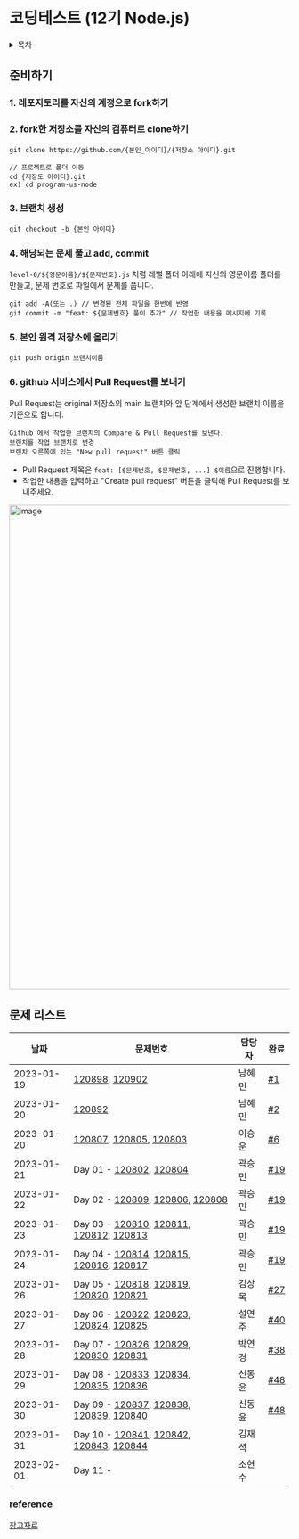 # 코딩테스트 (12기 Node.js)


<details>
<summary>목차</summary>
<div markdown="1">
<ul>
  <li><a href="https://github.com/99-12-node/program-us-node#%EC%A4%80%EB%B9%84%ED%95%98%EA%B8%B0">준비하기</a></li>
  <li><a href="https://github.com/99-12-node/program-us-node#%EB%AC%B8%EC%A0%9C-%EB%A6%AC%EC%8A%A4%ED%8A%B8">문제 리스트</a></li>
  <li><a href="https://github.com/99-12-node/program-us-node#reference">reference</a></li>
</ul>
</div>
</details>


## 준비하기

### 1. 레포지토리를 자신의 계정으로 fork하기

### 2. fork한 저장소를 자신의 컴퓨터로 clone하기
```
git clone https://github.com/{본인_아이디}/{저장소 아이디}.git

// 프로젝트로 폴더 이동
cd {저장도 아이디}.git 
ex) cd program-us-node
```

### 3. 브랜치 생성
```
git checkout -b {본인 아이디}
```

### 4. 해당되는 문제 풀고 add, commit
`level-0/${영문이름}/${문제번호}.js` 처럼 레벌 폴더 아래에 자신의 영문이름 폴더를 만들고, 문제 번호로 파일에서 문제를 풉니다.
```git status // 변경된 파일 확인
git add -A(또는 .) // 변경된 전체 파일을 한번에 반영
git commit -m "feat: ${문제번호} 풀이 추가" // 작업한 내용을 메시지에 기록
```
### 5. 본인 원격 저장소에 올리기
```
git push origin 브랜치이름
```
### 6. github 서비스에서 Pull Request를 보내기
Pull Request는 original 저장소의 main 브랜치와 앞 단계에서 생성한 브랜치 이름을 기준으로 합니다.
```
Github 에서 작업한 브랜치의 Compare & Pull Request를 보낸다.
브랜치를 작업 브랜치로 변경
브랜치 오른쪽에 있는 "New pull request" 버튼 클릭
```
- Pull Request 제목은 `feat: [$문제번호, $문제번호, ...] $이름`으로 진행합니다.
- 작업한 내용을 입력하고 "Create pull request" 버튼을 클릭해 Pull Request를 보내주세요.
<img width="870" alt="image" src="https://user-images.githubusercontent.com/35288895/213533928-8afdc6e8-f9bd-49db-9bb4-fc33de82d54f.png">


## 문제 리스트

| 날짜 | 문제번호 | 담당자 | 완료 | 
| --- | --- |  --- | --- | 
| 2023-01-19  | [120898](https://school.programmers.co.kr/learn/courses/30/lessons/120898), [120902](https://school.programmers.co.kr/learn/courses/30/lessons/120902) | 남혜민 | [#1](https://github.com/99-12-node/program-us-node/pull/1) | 
| 2023-01-20  | [120892](https://school.programmers.co.kr/learn/courses/30/lessons/120892) | 남혜민 | [#2](https://github.com/99-12-node/program-us-node/pull/2)  | 
| 2023-01-20  | [120807](https://school.programmers.co.kr/learn/courses/30/lessons/120807), [120805](https://school.programmers.co.kr/learn/courses/30/lessons/120805), [120803](https://school.programmers.co.kr/learn/courses/30/lessons/120803) | 이승운 | [#6](https://github.com/99-12-node/program-us-node/pull/6) |
| 2023-01-21  | Day 01 - [120802](https://school.programmers.co.kr/learn/courses/30/lessons/120802), [120804](https://school.programmers.co.kr/learn/courses/30/lessons/120804) | 곽승민 | [#19](https://github.com/99-12-node/program-us-node/pull/19) |
| 2023-01-22  | Day 02 - [120809](https://school.programmers.co.kr/learn/courses/30/lessons/120809), [120806](https://school.programmers.co.kr/learn/courses/30/lessons/120806), [120808](https://school.programmers.co.kr/learn/courses/30/lessons/120808) | 곽승민 | [#19](https://github.com/99-12-node/program-us-node/pull/19) |
| 2023-01-23  | Day 03 - [120810](https://school.programmers.co.kr/learn/courses/30/lessons/120810), [120811](https://school.programmers.co.kr/learn/courses/30/lessons/120811), [120812](https://school.programmers.co.kr/learn/courses/30/lessons/120812), [120813](https://school.programmers.co.kr/learn/courses/30/lessons/120813)  | 곽승민 | [#19](https://github.com/99-12-node/program-us-node/pull/19) |
| 2023-01-24  | Day 04 - [120814](https://school.programmers.co.kr/learn/courses/30/lessons/120814), [120815](https://school.programmers.co.kr/learn/courses/30/lessons/120815), [120816](https://school.programmers.co.kr/learn/courses/30/lessons/120816), [120817](https://school.programmers.co.kr/learn/courses/30/lessons/120817)| 곽승민 |[#19](https://github.com/99-12-node/program-us-node/pull/19)  |
| 2023-01-26  | Day 05 - [120818](https://school.programmers.co.kr/learn/courses/30/lessons/120818), [120819](https://school.programmers.co.kr/learn/courses/30/lessons/120819), [120820](https://school.programmers.co.kr/learn/courses/30/lessons/120820), [120821](https://school.programmers.co.kr/learn/courses/30/lessons/120821)| 김상목 |[#27](https://github.com/99-12-node/program-us-node/pull/27)  |
| 2023-01-27  | Day 06 - [120822](https://school.programmers.co.kr/learn/courses/30/lessons/120822), [120823](https://school.programmers.co.kr/learn/courses/30/lessons/120823), [120824](https://school.programmers.co.kr/learn/courses/30/lessons/120824), [120825](https://school.programmers.co.kr/learn/courses/30/lessons/120825)| 설연주 | [#40](https://github.com/99-12-node/program-us-node/pull/40) |
| 2023-01-28  | Day 07 - [120826](https://school.programmers.co.kr/learn/courses/30/lessons/120826), [120829](https://school.programmers.co.kr/learn/courses/30/lessons/120829), [120830](https://school.programmers.co.kr/learn/courses/30/lessons/120830), [120831](https://school.programmers.co.kr/learn/courses/30/lessons/120831)| 박연경 | [#38](https://github.com/99-12-node/program-us-node/pull/38)  |
| 2023-01-29  | Day 08 - [120833](https://school.programmers.co.kr/learn/courses/30/lessons/120833), [120834](https://school.programmers.co.kr/learn/courses/30/lessons/120834), [120835](https://school.programmers.co.kr/learn/courses/30/lessons/120835), [120836](https://school.programmers.co.kr/learn/courses/30/lessons/120836)| 신동윤 | [#48](https://github.com/99-12-node/program-us-node/pull/48)  |
| 2023-01-30 | Day 09 - [120837](https://school.programmers.co.kr/learn/courses/30/lessons/120837), [120838](https://school.programmers.co.kr/learn/courses/30/lessons/120838), [120839](https://school.programmers.co.kr/learn/courses/30/lessons/120839), [120840](https://school.programmers.co.kr/learn/courses/30/lessons/120840)| 신동윤 | [#48](https://github.com/99-12-node/program-us-node/pull/48)  |
| 2023-01-31 | Day 10 - [120841](https://school.programmers.co.kr/learn/courses/30/lessons/120841), [120842](https://school.programmers.co.kr/learn/courses/30/lessons/120842), [120843](https://school.programmers.co.kr/learn/courses/30/lessons/120843), [120844](https://school.programmers.co.kr/learn/courses/30/lessons/120844)| 김재셕 |  |
| 2023-02-01 | Day 11 - | 조현수 |  |


### reference
[참고자료](https://github.com/woowacourse/woowacourse-docs/tree/main/precourse)
